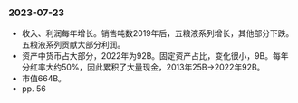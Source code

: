 ### 2023-07-23
* 收入、利润每年增长。销售吨数2019年后，五粮液系列增长，其他部分下跌。五粮液系列贡献大部分利润。
* 资产中货币占大部分，2022年为92B。固定资产占比，变化很小，9B。每年分红率大约50%，因此累积了大量现金，2013年25B->2022年92B。
* 市值664B。
* pp. 56

